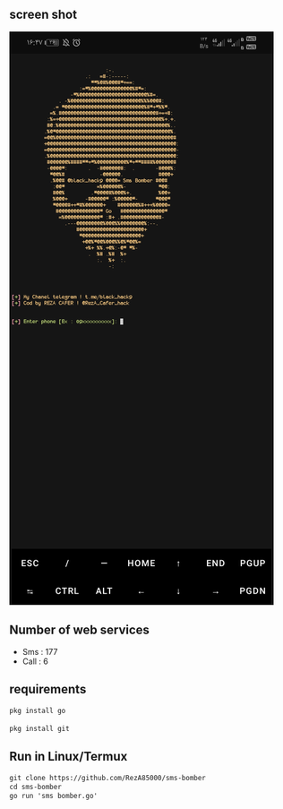 ## screen shot
<img src="Screenshot_20231005_164740_com.termux.jpg">

## Number of web services 
- Sms : 177 
- Call : 6 


## requirements
```
pkg install go

pkg install git
 ``` 
## Run in Linux/Termux
```
git clone https://github.com/RezA85000/sms-bomber
cd sms-bomber
go run 'sms bomber.go'
```
